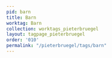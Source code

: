 ```yaml
---
pid: barn
title: Barn
worktag: Barn
collection: worktags_pieterbruegel
layout: tagpage_pieterbruegel
order: '010'
permalink: "/pieterbruegel/tags/barn"
---
```

